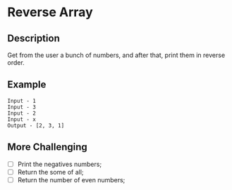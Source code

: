 # Reverse Array

## Description

Get from the user a bunch of numbers, and after that, print them in reverse order.

## Example

```text
Input - 1
Input - 3
Input - 2
Input - x
Output - [2, 3, 1]
```

## More Challenging

- [ ] Print the negatives numbers;
- [ ] Return the some of all;
- [ ] Return the number of even numbers;
